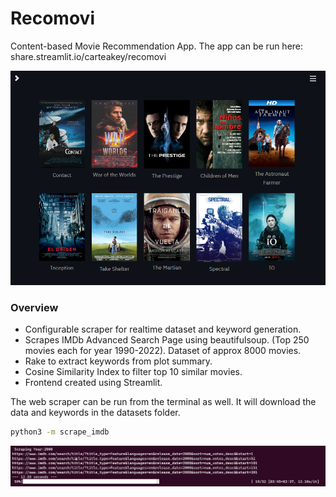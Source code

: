 # Recomovi

Content-based Movie Recommendation App. 
The app can be run here: 
share.streamlit.io/carteakey/recomovi

![Demo](/screenshots/recomovi.png)

### Overview
- Configurable scraper for realtime dataset and keyword generation.
- Scrapes IMDb Advanced Search Page using beautifulsoup. (Top 250 movies each for year 1990-2022). Dataset of approx 8000 movies.
- Rake to extract keywords from plot summary.
- Cosine Similarity Index to filter top 10 similar movies.
- Frontend created using Streamlit.

The web scraper can be run from the terminal as well. It will download the data and keywords in the datasets folder.
```bash
python3 -m scrape_imdb
```
![Terminal](/screenshots/terminal.png)

